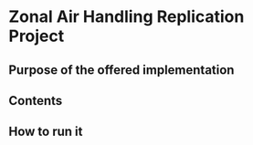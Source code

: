 # Zonal Air Handling Replication Project

## Purpose of the offered implementation

## Contents

## How to run it
